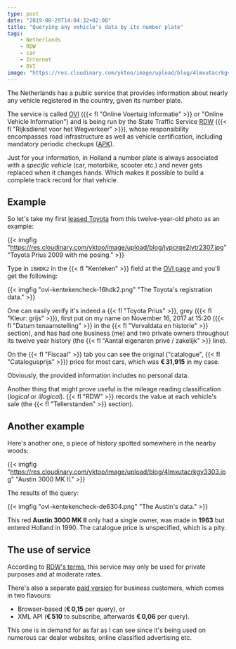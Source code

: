 ```yaml
---
type: post
date: "2019-08-29T14:04:32+02:00"
title: "Querying any vehicle's data by its number plate"
tags:
    - Netherlands
    - RDW
    - car
    - Internet
    - OVI
image: "https://res.cloudinary.com/yktoo/image/upload/blog/4lmxutacrkgv3303.jpg"
---
```


The Netherlands has a public service that provides information about nearly any vehicle registered in the country, given its number plate.

The service is called [OVI](https://ovi.rdw.nl/) ({{< fl "Online Voertuig Informatie" >}} or "Online Vehicle Information") and is being run by the State Traffic Service [RDW](https://www.rdw.nl/) ({{< fl "Rijksdienst voor het Wegverkeer" >}}), whose responsibility encompasses road infrastructure as well as vehicle certification, including mandatory periodic checkups ([APK](https://www.rdw.nl/particulier/voertuigen/auto/apk)).

<!--more-->

Just for your information, in Holland a number plate is always associated with a *specific vehicle* (car, motorbike, scooter etc.) and never gets replaced when it changes hands. Which makes it possible to build a complete track record for that vehicle.

## Example

So let's take my first [leased Toyota](ru;0028) from this twelve-year-old photo as an example:

{{< imgfig "https://res.cloudinary.com/yktoo/image/upload/blog/jypcrqe2jvtr2307.jpg" "Toyota Prius 2009 with me posing." >}}

Type in `16HDK2` in the {{< fl "Kenteken" >}} field at the [OVI page](https://ovi.rdw.nl/) and you'll get the following:

{{< imgfig "ovi-kentekencheck-16hdk2.png" "The Toyota's registration data." >}}

One can easily verify it's indeed a {{< fl "Toyota Prius" >}}, grey ({{< fl "Kleur: grijs" >}}), first put on my name on November 16, 2017 at 15:20 ({{< fl "Datum tenaamstelling" >}} in the {{< fl "Vervaldata en historie" >}} section), and has had one business (me) and two private owners throughout its twelve year history (the {{< fl "Aantal eigenaren privé / zakelijk" >}} line).

On the {{< fl "Fiscaal" >}} tab you can see the original ("catalogue", {{< fl "Catalogusprijs" >}}) price for most cars, which was **€ 31,915** in my case.

Obviously, the provided information includes no personal data.

Another thing that might prove useful is the mileage reading classification (*logical* or *illogical*). {{< fl "RDW" >}} records the value at each vehicle's sale (the {{< fl "Tellerstanden" >}} section).


## Another example

Here's another one, a piece of history spotted somewhere in the nearby woods:

{{< imgfig "https://res.cloudinary.com/yktoo/image/upload/blog/4lmxutacrkgv3303.jpg" "Austin 3000 MK II." >}}

The results of the query:

{{< imgfig "ovi-kentekencheck-de6304.png" "The Austin's data." >}}

This red **Austin 3000 MK II** only had a single owner, was made in **1963** but entered Holland in 1990. The catalogue price is unspecified, which is a pity.

## The use of service

According to [RDW's terms](https://ovi.rdw.nl/colofon.aspx), this service may only be used for private purposes and at moderate rates.

There's also a separate [paid version](https://www.rdw.nl/zakelijk/branches/bedrijven/gegevens-bij-de-rdw-raadplegen/grote-hoeveelheden-voertuiggegevens-raadplegen) for business customers, which comes in two flavours:

* Browser-based (**€ 0,15** per query), or
* XML API (**€ 510** to subscribe, afterwards **€ 0,06** per query).

This one is in demand for as far as I can see since it's being used on numerous car dealer websites, online classified advertising etc.
